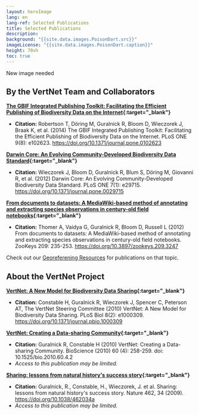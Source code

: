 ```yaml
--- 
layout: heroImage
lang: en
lang-ref: Selected Publications
title: Selected Publications
description: 
background: "{{site.data.images.PoisonDart.src}}"
imageLicense: "{{site.data.images.PoisonDart.caption}}"
height: 70vh
toc: true
---
```


New image needed

## By the VertNet Team and Collaborators

**[The GBIF Integrated Publishing Toolkit: Facilitating the Efficient Publishing of Biodiversity Data on the Internet](https://journals.plos.org/plosone/article?id=10.1371/journal.pone.0102623){:target="_blank"}**
 - **Citation:** Robertson T, Döring M, Guralnick R, Bloom D, Wieczorek J, Braak K, et al. (2014) The GBIF Integrated Publishing Toolkit: Facilitating the Efficient Publishing of Biodiversity Data on the Internet. PLoS ONE 9(8): e102623. https://doi.org/10.1371/journal.pone.0102623

**[Darwin Core: An Evolving Community-Developed Biodiversity Data Standard](https://journals.plos.org/plosone/article?id=10.1371/journal.pone.0029715){:target="_blank"}**
  - **Citation:** Wieczorek J, Bloom D, Guralnick R, Blum S, Döring M, Giovanni R, et al. (2012) Darwin Core: An Evolving Community-Developed Biodiversity Data Standard. PLoS ONE 7(1): e29715. https://doi.org/10.1371/journal.pone.0029715

**[From documents to datasets: A MediaWiki-based method of annotating and extracting species observations in century-old field notebooks](https://zookeys.pensoft.net/article/2909/list/9/){:target="_blank"}**
  - **Citation:** Thomer A, Vaidya G, Guralnick R, Bloom D, Russell L (2012) From documents to datasets: A MediaWiki-based method of annotating and extracting species observations in century-old field notebooks. ZooKeys 209: 235-253. https://doi.org/10.3897/zookeys.209.3247

Check out our [Georeferening Resources](/resources/help/#georeferencing-resources) for publications on that topic.


## About the VertNet Project

**[VertNet: A New Model for Biodiversity Data Sharing](https://journals.plos.org/plosbiology/article/info:doi/10.1371/journal.pbio.1000309){:target="_blank"}**
  - **Citation:** Constable H, Guralnick R, Wieczorek J, Spencer C, Peterson AT, The VertNet Steering Committee (2010) VertNet: A New Model for Biodiversity Data Sharing. PLoS Biol 8(2): e1000309. https://doi.org/10.1371/journal.pbio.1000309

**[VertNet: Creating a Data-sharing Community](https://academic.oup.com/bioscience/article/60/4/258/225916?login=false){:target="_blank"}**
  - **Citation:** Guralnick R, Constable H (2010) VertNet: Creating a Data-sharing Community. BioScience (2010) 60 (4): 258-259. doi: 10.1525/bio.2010.60.4.2
  - *Access to this publication may be limited.*

**[Sharing: lessons from natural history's success story](https://www.nature.com/articles/462034a){:target="_blank"}**
  - **Citation:** Guralnick, R., Constable, H., Wieczorek, J. et al. Sharing: lessons from natural history's success story. Nature 462, 34 (2009). https://doi.org/10.1038/462034a
  - *Access to this publication may be limited.*
